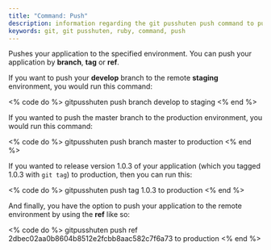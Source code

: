 ```yaml
---
title: "Command: Push"
description: information regarding the git pusshuten push command to push your applications to production
keywords: git, git pusshuten, ruby, command, push
---
```


Pushes your application to the specified environment.
You can push your application by **branch**, **tag** or **ref**.

If you want to push your **develop** branch to the remote **staging** environment, you would run this command:

<% code do %>
gitpusshuten push branch develop to staging
<% end %>

If you wanted to push the master branch to the production environment, you would run this command:

<% code do %>
gitpusshuten push branch master to production
<% end %>

If you wanted to release version 1.0.3 of your application (which you tagged 1.0.3 with `git tag`) to production, then you can run this:

<% code do %>
gitpusshuten push tag 1.0.3 to production
<% end %>

And finally, you have the option to push your application to the remote environment by using the __ref__ like so:

<% code do %>
gitpusshuten push ref 2dbec02aa0b8604b8512e2fcbb8aac582c7f6a73 to production
<% end %>